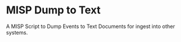 # MISP Dump to Text
A MISP Script to Dump Events to Text Documents for ingest into other systems. 

